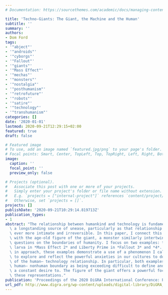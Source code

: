 ```yaml
---
# Documentation: https://sourcethemes.com/academic/docs/managing-content/

title: 'Techno-Giants: The Giant, the Machine and the Human'
subtitle: ''
summary: ''
authors:
- Dom Ford
tags:
- '"abject"'
- '"androids"'
- '"cyborgs"'
- '"Fallout"'
- '"giants"'
- '"Mass Effect"'
- '"mechas"'
- '"monsters"'
- '"nostalgia"'
- '"posthumanism"'
- '"retrofuture"'
- '"robots"'
- '"satire"'
- '"technology"'
- '"transhumanism"'
categories: []
date: '2020-01-01'
lastmod: 2020-09-21T12:29:15+02:00
featured: true
draft: false

# Featured image
# To use, add an image named `featured.jpg/png` to your page's folder.
# Focal points: Smart, Center, TopLeft, Top, TopRight, Left, Right, BottomLeft, Bottom, BottomRight.
image:
  caption: ''
  focal_point: ''
  preview_only: false

# Projects (optional).
#   Associate this post with one or more of your projects.
#   Simply enter your project's folder or file name without extension.
#   E.g. `projects = ["internal-project"]` references `content/project/deep-learning/index.md`.
#   Otherwise, set `projects = []`.
projects: []
publishDate: '2020-09-21T10:29:14.819713Z'
publication_types:
- 1
abstract: "The relationship between humankind and technology is fundamental, but also\
  \ a longstanding source of unease, particularly as that relationship has become\
  \ ever more intimate and irreversible. In this paper, I connect this age-old anxiety\
  \ with the age-old figure of the giant, a monster similarly intertwined with ancient\
  \ questions on the boundaries of humanity. I focus on two examples: the Human-Reaper\
  \ larva in *Mass Effect 2* and Liberty Prime in *Fallout 3* and *4*. Although different\
  \ in approach, these examples demonstrate a use of a phenomenon I call the `techno-giant'\
  \ to explore and reflect the powerful anxieties in our cultures to do with the future\
  \ of the human– technology relationship. In particular, both examples expose the\
  \ human– nonhuman boundary as being exceeding difficult to define and place, despite\
  \ a constant desire to. The figure of the giant offers a powerful focal point for\
  \ these representations."
publication: 'Proceedings of the 2020 DiGRA International Conference: Play Everywhere'
url_pdf: http://www.digra.org/wp-content/uploads/digital-library/DiGRA_2020_paper_92.pdf
---
```

